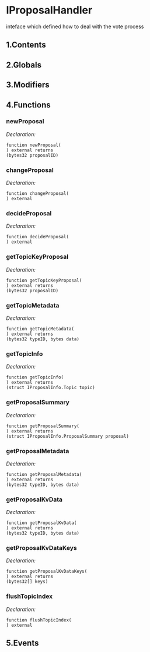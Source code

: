 # IProposalHandler


inteface which defined how to deal with the vote process


## 1.Contents
<!-- START doctoc -->
<!-- END doctoc -->

## 2.Globals

## 3.Modifiers

## 4.Functions

### newProposal



*Declaration:*
```solidity
function newProposal(
) external returns
(bytes32 proposalID)
```




### changeProposal



*Declaration:*
```solidity
function changeProposal(
) external
```




### decideProposal



*Declaration:*
```solidity
function decideProposal(
) external
```




### getTopicKeyProposal



*Declaration:*
```solidity
function getTopicKeyProposal(
) external returns
(bytes32 proposalID)
```




### getTopicMetadata



*Declaration:*
```solidity
function getTopicMetadata(
) external returns
(bytes32 typeID, bytes data)
```




### getTopicInfo



*Declaration:*
```solidity
function getTopicInfo(
) external returns
(struct IProposalInfo.Topic topic)
```




### getProposalSummary



*Declaration:*
```solidity
function getProposalSummary(
) external returns
(struct IProposalInfo.ProposalSummary proposal)
```




### getProposalMetadata



*Declaration:*
```solidity
function getProposalMetadata(
) external returns
(bytes32 typeID, bytes data)
```




### getProposalKvData



*Declaration:*
```solidity
function getProposalKvData(
) external returns
(bytes32 typeID, bytes data)
```




### getProposalKvDataKeys



*Declaration:*
```solidity
function getProposalKvDataKeys(
) external returns
(bytes32[] keys)
```




### flushTopicIndex



*Declaration:*
```solidity
function flushTopicIndex(
) external
```




## 5.Events
